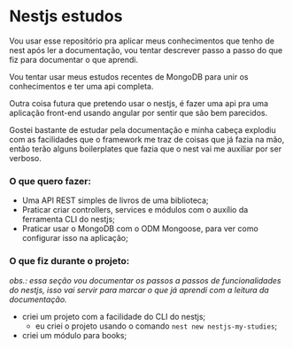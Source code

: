 # Nestjs estudos

Vou usar esse repositório pra aplicar meus conhecimentos que tenho de nest após ler a documentação, vou tentar descrever passo a passo do que fiz para documentar o que aprendi.

Vou tentar usar meus estudos recentes de MongoDB para unir os conhecimentos e ter uma api completa.

Outra coisa futura que pretendo usar o nestjs, é fazer uma api pra uma aplicação front-end usando angular por sentir que são bem parecidos.

Gostei bastante de estudar pela documentação e minha cabeça explodiu com as facilidades que o framework me traz de coisas que já fazia na mão, então terão alguns boilerplates que fazia que o nest vai me auxiliar por ser verboso.

### O que quero fazer:

- Uma API REST simples de livros de uma biblioteca;
- Praticar criar controllers, services e módulos com o auxílio da ferramenta CLI do nestjs;
- Praticar usar o MongoDB com o ODM Mongoose, para ver como configurar isso na aplicação;

### O que fiz durante o projeto:

_obs.: essa seção vou documentar os passos a passos de funcionalidades do nestjs, isso vai servir para marcar o que já aprendi com a leitura da documentação._

- criei um projeto com a facilidade do CLI do nestjs;
  - eu criei o projeto usando o comando `nest new nestjs-my-studies`;
- criei um módulo para books;
